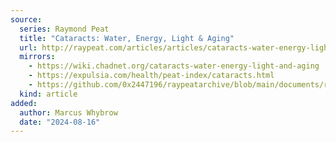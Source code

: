 ```yaml
---
source:
  series: Raymond Peat
  title: "Cataracts: Water, Energy, Light & Aging"
  url: http://raypeat.com/articles/articles/cataracts-water-energy-light-aging.shtml
  mirrors:
    - https://wiki.chadnet.org/cataracts-water-energy-light-and-aging
    - https://expulsia.com/health/peat-index/cataracts.html
    - https://github.com/0x2447196/raypeatarchive/blob/main/documents/raypeat.com/cataracts-water-energy-light-aging.md
  kind: article 
added:
  author: Marcus Whybrow
  date: "2024-08-16"
---
```

